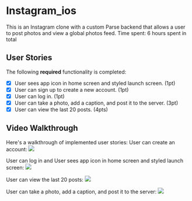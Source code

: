 # Instagram_ios

This is an Instagram clone with a custom Parse backend that allows a user to post photos and view a global photos feed.
Time spent: 6 hours spent in total

## User Stories
The following **required** functionality is completed:

- [x] User sees app icon in home screen and styled launch screen. (1pt)
- [x] User can sign up to create a new account. (1pt)
- [x] User can log in. (1pt)
- [x] User can take a photo, add a caption, and post it to the server. (3pt)
- [x] User can view the last 20 posts. (4pts)

## Video Walkthrough

Here's a walkthrough of implemented user stories:
User can create an account:
![](https://i.imgur.com/w536tim.gif)


User can log in and User sees app icon in home screen and styled launch screen:
![](https://i.imgur.com/pDyILB8.gif)


User can view the last 20 posts:
![](https://i.imgur.com/hmO7YfJ.gif)

User can take a photo, add a caption, and post it to the server:
![](https://i.imgur.com/XQUb4qF.gif)

